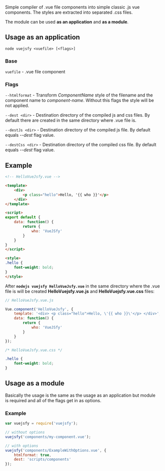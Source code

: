 Simple compiler of .vue file components into simple classic .js vue components. The styles are extracted into separated .css files.

The module can be used **as an application** and **as a module**.

## Usage **as an application**

`node vuejsfy <vuefile> [<flags>]`

### Base

`vuefile` - .vue file component

### Flags

`--htmlformat` - Transform *ComponentName* style of the filename and the component name to *component-name*. Without this flags the style will be not applied.

`--dest <dir>` - Destination directory of the compiled js and css files. By default there are created in the same directory where .vue file is.

`--destJs <dir>` - Destination directory of the compiled js file. By default equals *--dest* flag value.

`--destCss <dir>` - Destination directory of the compiled css file. By default equals *--dest* flag value.

## Example

```html
<!-- HelloVueJsfy.vue -->

<template>
    <div>
        <p class="hello">Hello, '{{ who }}'</p>
    </div>
</template>

<script>
export default {
    data: function() {
        return {
            who: 'VueJSfy'
        }
    }
}
</script>

<style>
.hello {
    font-weight: bold;
}
</style>
```

After **`nodejs vuejsfy HelloVueJsfy.vue`** in the same directory where the .vue file is will be created **HelloVuejsfy.vue.js** and **HelloVuejsfy.vue.css** files:

```js
// HelloVueJsfy.vue.js

Vue.component('HelloVueJsfy', {
    template: '<div> <p class="hello">Hello, \'{{ who }}\'</p> </div>',
    data: function() {
        return {
            who: 'VueJSfy'
        }
    }
});
```

```css
/* HelloVueJsfy.vue.css */

.hello {
    font-weight: bold;
}
```

## Usage **as a module**

Basically the usage is the same as the usage as an application but module is required and all of the flags get in as options.

### Example

```js
var vuejsfy = require('vuejsfy');

// without options
vuejsfy('components/my-component.vue');

// with options
vuejsfy('components/ExampleWithOptions.vue', {
    htmlformat: true,
    dest: 'scripts/components'
});
```